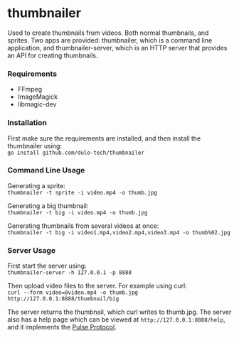 thumbnailer
===========
Used to create thumbnails from videos. Both normal thumbnails, and sprites. Two apps are provided: thumbnailer, which is a command line application, and thumbnailer-server, which is an HTTP server that provides an API for creating thumbnails.


### Requirements
* FFmpeg
* ImageMagick
* libmagic-dev


### Installation
First make sure the requirements are installed, and then install the thumbnailer using:  
`go install github.com/dulo-tech/thumbnailer`


### Command Line Usage
Generating a sprite:  
`thumbnailer -t sprite -i video.mp4 -o thumb.jpg`

Generating a big thumbnail:  
`thumbnailer -t big -i video.mp4 -o thumb.jpg`

Generating thumbnails from several videos at once:  
`thumbnailer -t big -i video1.mp4,video2.mp4,video3.mp4 -o thumb%02.jpg`


### Server Usage
First start the server using:  
`thumbnailer-server -h 127.0.0.1 -p 8888`

Then upload video files to the server. For example using curl:  
`curl --form video=@video.mp4 -o thumb.jpg http://127.0.0.1:8888/thumbnail/big`

The server returns the thumbnail, which curl writes to thumb.jpg. The server also has a help page which can be viewed at `http://127.0.0.1:8888/help`, and it implements the [Pulse Protocol](https://github.com/dulo-tech/amsterdam/wiki/Specification:-Pulse-Protocol).
